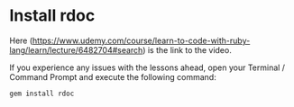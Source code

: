 # Install rdoc
Here (https://www.udemy.com/course/learn-to-code-with-ruby-lang/learn/lecture/6482704#search) is the link to the video.

If you experience any issues with the lessons ahead, open your Terminal / Command Prompt and execute the following command:

`gem install rdoc `
